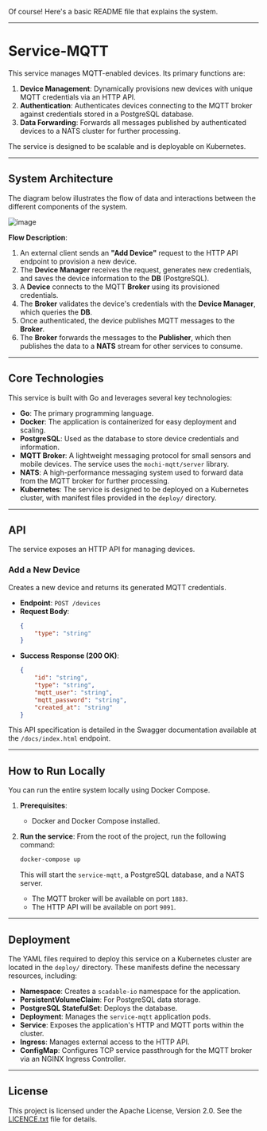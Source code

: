 Of course\! Here's a basic README file that explains the system.

-----

# Service-MQTT

This service manages MQTT-enabled devices. Its primary functions are:

1.  **Device Management**: Dynamically provisions new devices with unique MQTT credentials via an HTTP API.
2.  **Authentication**: Authenticates devices connecting to the MQTT broker against credentials stored in a PostgreSQL database.
3.  **Data Forwarding**: Forwards all messages published by authenticated devices to a NATS cluster for further processing.

The service is designed to be scalable and is deployable on Kubernetes.

-----

## System Architecture

The diagram below illustrates the flow of data and interactions between the different components of the system.

<img alt="image" src="https://github.com/user-attachments/assets/841db167-89d7-4a45-8371-f8a7ad2065b3" />


**Flow Description**:

1.  An external client sends an **"Add Device"** request to the HTTP API endpoint to provision a new device.
2.  The **Device Manager** receives the request, generates new credentials, and saves the device information to the **DB** (PostgreSQL).
3.  A **Device** connects to the MQTT **Broker** using its provisioned credentials.
4.  The **Broker** validates the device's credentials with the **Device Manager**, which queries the **DB**.
5.  Once authenticated, the device publishes MQTT messages to the **Broker**.
6.  The **Broker** forwards the messages to the **Publisher**, which then publishes the data to a **NATS** stream for other services to consume.

-----

## Core Technologies

This service is built with Go and leverages several key technologies:

* **Go**: The primary programming language.
* **Docker**: The application is containerized for easy deployment and scaling.
* **PostgreSQL**: Used as the database to store device credentials and information.
* **MQTT Broker**: A lightweight messaging protocol for small sensors and mobile devices. The service uses the `mochi-mqtt/server` library.
* **NATS**: A high-performance messaging system used to forward data from the MQTT broker for further processing.
* **Kubernetes**: The service is designed to be deployed on a Kubernetes cluster, with manifest files provided in the `deploy/` directory.

-----

## API

The service exposes an HTTP API for managing devices.

### Add a New Device

Creates a new device and returns its generated MQTT credentials.

* **Endpoint**: `POST /devices`
* **Request Body**:
  ```json
  {
      "type": "string"
  }
  ```
* **Success Response (200 OK)**:
  ```json
  {
      "id": "string",
      "type": "string",
      "mqtt_user": "string",
      "mqtt_password": "string",
      "created_at": "string"
  }
  ```

This API specification is detailed in the Swagger documentation available at the `/docs/index.html` endpoint.

-----

## How to Run Locally

You can run the entire system locally using Docker Compose.

1.  **Prerequisites**:

    * Docker and Docker Compose installed.

2.  **Run the service**:
    From the root of the project, run the following command:

    ```sh
    docker-compose up
    ```

    This will start the `service-mqtt`, a PostgreSQL database, and a NATS server.

    * The MQTT broker will be available on port `1883`.
    * The HTTP API will be available on port `9091`.

-----

## Deployment

The YAML files required to deploy this service on a Kubernetes cluster are located in the `deploy/` directory. These manifests define the necessary resources, including:

* **Namespace**: Creates a `scadable-io` namespace for the application.
* **PersistentVolumeClaim**: For PostgreSQL data storage.
* **PostgreSQL StatefulSet**: Deploys the database.
* **Deployment**: Manages the `service-mqtt` application pods.
* **Service**: Exposes the application's HTTP and MQTT ports within the cluster.
* **Ingress**: Manages external access to the HTTP API.
* **ConfigMap**: Configures TCP service passthrough for the MQTT broker via an NGINX Ingress Controller.

-----

## License

This project is licensed under the Apache License, Version 2.0. See the [LICENCE.txt](https://www.google.com/search?q=service-mqtt/LICENCE.txt) file for details.
